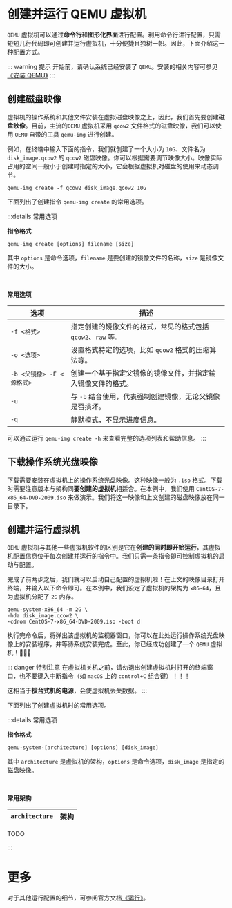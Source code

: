 # 创建并运行 QEMU 虚拟机

`QEMU` 虚拟机可以通过**命令行**和**图形化界面**进行配置。利用命令行进行配置，只需短短几行代码即可创建并运行虚拟机，十分便捷且独树一帜。因此，下面介绍这一种配置方式。

::: warning 提示
开始前，请确认系统已经安装了 `QEMU`。安装的相关内容可参见[《安装 QEMU》](安装qemu.md)
:::

## 创建磁盘映像

虚拟机的操作系统和其他文件安装在虚拟磁盘映像之上，因此，我们首先要创建**磁盘映像**。目前，主流的`QEMU` 虚拟机采用 `qcow2` 文件格式的磁盘映像，我们可以使用 `QEMU` 自带的工具 `qemu-img` 进行创建。

例如，在终端中输入下面的指令，我们就创建了一个大小为 `10G`、文件名为 `disk_image.qcow2` 的 `qcow2` 磁盘映像。你可以根据需要调节映像大小。映像实际占用的空间一般小于创建时指定的大小，它会根据虚拟机对磁盘的使用来动态调节。

```shell
qemu-img create -f qcow2 disk_image.qcow2 10G
```

下面列出了创建指令 `qemu-img create` 的常用选项。

:::details 常用选项

**指令格式**

```shell
qemu-img create [options] filename [size]
```

其中 `options` 是命令选项，`filename` 是要创建的镜像文件的名称，`size` 是镜像文件的大小。    

<br/>

**常用选项**

| 选项                     | 描述                                                   |
|--------------------------|--------------------------------------------------------|
| `-f <格式>`               | 指定创建的镜像文件的格式，常见的格式包括 `qcow2`、`raw` 等。|
| `-o <选项>`               | 设置格式特定的选项，比如 `qcow2` 格式的压缩算法等。         |
| `-b <父镜像> -F <源格式>`   | 创建一个基于指定父镜像的镜像文件，并指定输入镜像文件的格式。   | 
| `-u`                      | 与 `-b` 结合使用，代表强制创建镜像，无论父镜像是否损坏。     |
| `-q`                     | 静默模式，不显示进度信息。                              |

可以通过运行 `qemu-img create -h` 来查看完整的选项列表和帮助信息。
:::

## 下载操作系统光盘映像

下载需要安装在虚拟机上的操作系统光盘映像。这种映像一般为 `.iso` 格式。下载时需要注意版本与架构同**要创建的虚拟机**相适合。在本例中，我们使用 `CentOS-7-x86_64-DVD-2009.iso` 来做演示。我们将这一映像和上文创建的磁盘映像放在同一目录下。

## 创建并运行虚拟机

`QEMU` 虚拟机与其他一些虚拟机软件的区别是它在**创建的同时即开始运行**，其虚拟机配置信息位于每次创建并运行的指令中。我们只需一条指令即可控制虚拟机的启动与配置。

完成了前两步之后，我们就可以启动自己配置的虚拟机啦！在上文的映像目录打开终端，并输入以下命令即可。在本例中，我们设定了虚拟机的架构为 `x86-64`，且为虚拟机分配了 `2G` 内存。

```shell
qemu-system-x86_64 -m 2G \
-hda disk_image.qcow2 \
-cdrom CentOS-7-x86_64-DVD-2009.iso -boot d
```

执行完命令后，将弹出该虚拟机的监视器窗口，你可以在此处运行操作系统光盘映像上的安装程序，并等待系统安装完成。至此，你已经成功创建了一个 `QEMU` 虚拟机！🥳🥳🥳

::: danger 特别注意
在虚拟机关机之前，请勿退出创建虚拟机时打开的终端窗口，也不要键入中断指令（如 `macOS` 上的 `control+C` 组合键）！！！

这相当于**拔台式机的电源**，会使虚拟机丢失数据。
:::

下面列出了创建虚拟机时的常用选项。

:::details 常用选项

**指令格式**

```shell
qemu-system-[architecture] [options] [disk_image]
```

其中 `architecture` 是虚拟机的架构，`options` 是命令选项，`disk_image` 是指定的磁盘映像。

<br/>

**常用架构**

| `architecture`            | 架构                                                  |
|--------------------------|--------------------------------------------------------|
TODO

:::

# 更多

对于其他运行配置的细节，可参阅官方文档[《运行》](https://www.qemu.org/docs/master/system/invocation.html#invocation)。